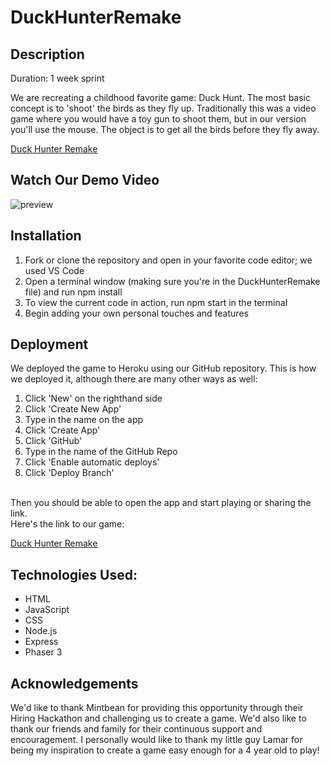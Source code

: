 # DuckHunterRemake

## Description
Duration: 1 week sprint

We are recreating a childhood favorite game: Duck Hunt. The most basic concept is to 'shoot' the birds as they fly up. Traditionally this was a video game where you would have a toy gun to shoot them, but in our version you'll use the mouse. The object is to get all the birds before they fly away.

[Duck Hunter Remake](https://duckhunterremake.herokuapp.com/)


## Watch Our Demo Video

![preview](public/assets/demoVideo.gif)

## Installation

1. Fork or clone the repository and open in your favorite code editor; we used VS Code
1. Open a terminal window (making sure you're in the DuckHunterRemake file) and run npm install
1. To view the current code in action, run npm start in the terminal
1. Begin adding your own personal touches and features


## Deployment

We deployed the game to Heroku using our GitHub repository. This is how we deployed it, although there are many other ways as well:
1. Click 'New' on the righthand side
1. Click 'Create New App'
1. Type in the name on the app
1. Click 'Create App'
1. Click 'GitHub'
1. Type in the name of the GitHub Repo
1. Click 'Enable automatic deploys'
1. Click 'Deploy Branch'
<br />
Then you should be able to open the app and start playing or sharing the link.
<br />
Here's the link to our game:

[Duck Hunter Remake](https://duckhunterremake.herokuapp.com/)


## Technologies Used:
- HTML
- JavaScript
- CSS
- Node.js
- Express
- Phaser 3

## Acknowledgements
We'd like to thank Mintbean for providing this opportunity through their Hiring Hackathon and challenging us to create a game. We'd also like to thank our friends and family for their continuous support and encouragement. I personally would like to thank my little guy Lamar for being my inspiration to create a game easy enough for a 4 year old to play!